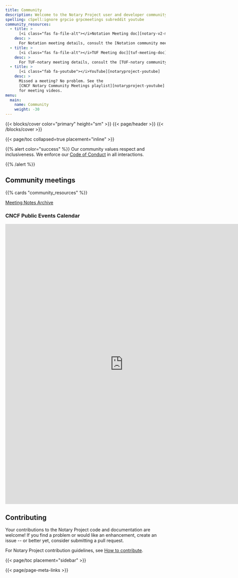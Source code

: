 ```yaml
---
title: Community
description: Welcome to the Notary Project user and developer community page
spelling: cSpell:ignore grpcio grpcmeetings subreddit youtube
community_resources:
  - title: >
      [<i class="fas fa-file-alt"></i>Notation Meeting doc][notary-v2-meeting-doc]
    desc: >
      For Notation meeting details, consult the [Notation community meeting][notary-v2-meeting-doc] notes.
  - title: >
      [<i class="fas fa-file-alt"></i>TUF Meeting doc][tuf-meeting-doc]
    desc: >
      For TUF-notary meeting details, consult the [TUF-notary community meeting][tuf-meeting-doc] notes.
  - title: >
      [<i class="fab fa-youtube"></i>YouTube][notaryproject-youtube]
    desc: >
      Missed a meeting? No problem. See the
      [CNCF Notary Community Meetings playlist][notaryproject-youtube]
      for meeting videos.
menu:
  main:
    name: Community
    weight: -30
---
```


{{< blocks/cover color="primary" height="sm" >}}
{{< page/header >}}
{{< /blocks/cover >}}

<div class="container l-container--padded">

<div class="row">
{{< page/toc collapsed=true placement="inline" >}}
</div>

<div class="row">
<div class="col-12 col-lg-8">

{{% alert color="success" %}}
  <i class='fas fa-users'></i>
  Our community values respect and inclusiveness. We enforce our [Code of
  Conduct][] in all interactions.

  [Code of Conduct]: https://github.com/cncf/foundation/blob/master/code-of-conduct.md
{{% /alert %}}

## Community meetings

{{% cards "community_resources" %}}

[Meeting Notes Archive](./meeting-notes)

### CNCF Public Events Calendar

<iframe src="https://tockify.com/cncf.public.events/monthly?search=Notary" width="740" height="880" frameborder="0" allowfullscreen="allowfullscreen"></iframe>

## Contributing

Your contributions to the Notary Project code and documentation are welcome! If you find a
problem or would like an enhancement, create an issue -- or better yet, consider
submitting a pull request.

For Notary Project contribution guidelines, see [How to contribute][].

</div>

{{< page/toc placement="sidebar" >}}

</div>

{{< page/page-meta-links >}}

</div>

[notaryproject-youtube]: https://youtube.com/playlist?list=PL1ykZdgmLkb7SlXax-hJVUgvNHmq4Cyz9
[How to contribute]: https://github.com/notaryproject/notaryproject/blob/main/CONTRIBUTING.md
[notary-v2-meeting-doc]: https://hackmd.io/_vrqBGAOSUC_VWvFzWruZw
[tuf-meeting-doc]: https://hackmd.io/wii3-L8ZQZ-U3ET0XNY8Gg
[online]: https://zoom.us/j/6115932621?pwd=SGtsUXhQWHVvTjBuNnp4KzI1UFhyZz09
[UTC]: https://www.timeanddate.com/time/zone/timezone/utc
[SO]: https://stackoverflow.com/questions/tagged/notary
